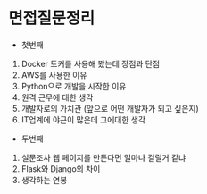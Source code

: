 # 면접질문정리

- 첫번째

1. Docker 도커를 사용해 봤는데 장점과 단점
2. AWS를 사용한 이유
3. Python으로 개발을 시작한 이유
4. 원격 근무에 대한 생각
5. 개발자로의 가치관 (앞으로 어떤 개발자가 되고 싶은지)
6. IT업계에 야근이 많은데 그에대한 생각

- 두번째

1. 설문조사 웹 페이지를 만든다면 얼마나 걸릴거 같냐
2. Flask와 Django의 차이 
3. 생각하는 연봉	